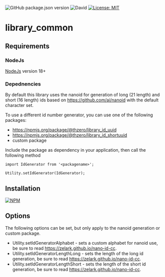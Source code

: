 ![GitHub package.json version](https://img.shields.io/github/package-json/v/thzero/library_common)
![David](https://img.shields.io/david/thzero/library_common)
[![License: MIT](https://img.shields.io/badge/License-MIT-yellow.svg)](https://opensource.org/licenses/MIT)

# library_common

## Requirements

### NodeJs

[NodeJs](https://nodejs.org) version 18+

### Depednencies

By default this library uses the nanoid for generation of long (21 length) and short (16 length) ids based on https://github.com/ai/nanoid
with the default character set.

To use a  different id number generator, you can use one of the following packages:

* https://npmjs.org/package/@thzero/library_id_uuid
* https://npmjs.org/package/@thzero/library_id_shortuuid
* custom package

Include the package as dependency in your application, then call the following method

```
import IdGenerator from '<packagename>';

Utility.setIdGenerator(IdGenerator);
```

## Installation

[![NPM](https://nodei.co/npm/@thzero/library_common.png?compact=true)](https://npmjs.org/package/@thzero/library_common)

## Options

The following options can be set, but only apply to the nanoid generation or custom package.

* Utility.setIdGeneratorAlphabet - sets a custom alphabet for nanoid use, be sure to read https://zelark.github.io/nano-id-cc.
* Utility.setIdGeneratorLengthLong - sets the length of the long id generation, be sure to read https://zelark.github.io/nano-id-cc.
* Utility.setIdGeneratorLengthShort - sets the length of the short id generation, be sure to read https://zelark.github.io/nano-id-cc.
